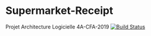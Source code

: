 # Supermarket-Receipt
Projet Architecture Logicielle 4A-CFA-2019
[![Build Status](https://travis-ci.com/SylvainVerdy/supermarket-receipt.svg?branch=master)](https://travis-ci.com/SylvainVerdy/supermarket-receipt)
